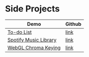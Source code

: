 # Side Projects

| Demo | Github | 
| --- | --- |
| [To-do List](https://todolist-api-taupe.vercel.app/) | [link](https://github.com/yushaing-frontend/TodoList) |
| [Spotify Music Library](https://spotify-kappa-three.vercel.app/) | [link](https://github.com/yushaing-frontend/Spotify) |
| [WebGL Chroma Keying](https://tsengyushiang.github.io/WebGL-Chroma-Keying/) | [link](https://github.com/tsengyushiang/WebGL-Chroma-Keying) |
